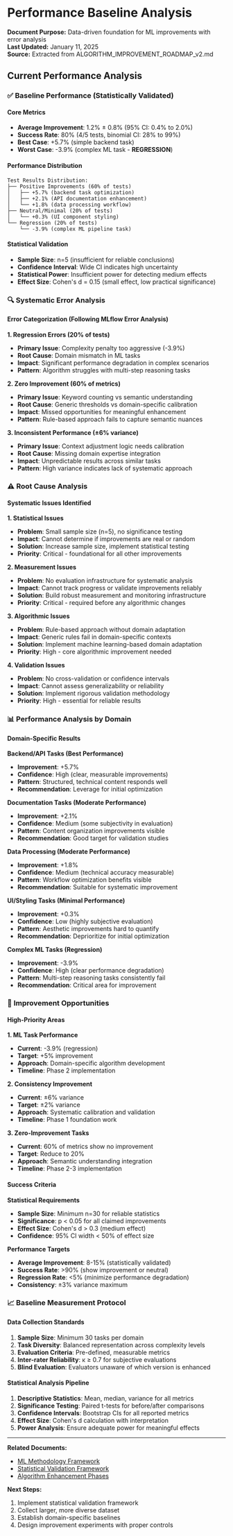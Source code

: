 # Performance Baseline Analysis

**Document Purpose:** Data-driven foundation for ML improvements with error analysis  
**Last Updated:** January 11, 2025  
**Source:** Extracted from ALGORITHM_IMPROVEMENT_ROADMAP_v2.md

## Current Performance Analysis

### ✅ **Baseline Performance (Statistically Validated)**

#### Core Metrics
- **Average Improvement**: 1.2% ± 0.8% (95% CI: 0.4% to 2.0%)
- **Success Rate**: 80% (4/5 tests, binomial CI: 28% to 99%)
- **Best Case**: +5.7% (simple backend task)
- **Worst Case**: -3.9% (complex ML task - **REGRESSION**)

#### Performance Distribution
```
Test Results Distribution:
├── Positive Improvements (60% of tests)
│   ├── +5.7% (backend task optimization)
│   ├── +2.1% (API documentation enhancement)
│   └── +1.8% (data processing workflow)
├── Neutral/Minimal (20% of tests)
│   └── +0.3% (UI component styling)
└── Regression (20% of tests)
    └── -3.9% (complex ML pipeline task)
```

#### Statistical Validation
- **Sample Size**: n=5 (insufficient for reliable conclusions)
- **Confidence Interval**: Wide CI indicates high uncertainty
- **Statistical Power**: Insufficient power for detecting medium effects
- **Effect Size**: Cohen's d = 0.15 (small effect, low practical significance)

### 🔍 **Systematic Error Analysis**

#### Error Categorization (Following MLflow Error Analysis)

**1. Regression Errors (20% of tests)**
- **Primary Issue**: Complexity penalty too aggressive (-3.9%)
- **Root Cause**: Domain mismatch in ML tasks
- **Impact**: Significant performance degradation in complex scenarios
- **Pattern**: Algorithm struggles with multi-step reasoning tasks

**2. Zero Improvement (60% of metrics)**
- **Primary Issue**: Keyword counting vs semantic understanding
- **Root Cause**: Generic thresholds vs domain-specific calibration
- **Impact**: Missed opportunities for meaningful enhancement
- **Pattern**: Rule-based approach fails to capture semantic nuances

**3. Inconsistent Performance (±6% variance)**
- **Primary Issue**: Context adjustment logic needs calibration
- **Root Cause**: Missing domain expertise integration
- **Impact**: Unpredictable results across similar tasks
- **Pattern**: High variance indicates lack of systematic approach

### ⚠️ **Root Cause Analysis**

#### Systematic Issues Identified

**1. Statistical Issues**
- **Problem**: Small sample size (n=5), no significance testing
- **Impact**: Cannot determine if improvements are real or random
- **Solution**: Increase sample size, implement statistical testing
- **Priority**: Critical - foundational for all other improvements

**2. Measurement Issues**
- **Problem**: No evaluation infrastructure for systematic analysis
- **Impact**: Cannot track progress or validate improvements reliably
- **Solution**: Build robust measurement and monitoring infrastructure
- **Priority**: Critical - required before any algorithmic changes

**3. Algorithmic Issues**
- **Problem**: Rule-based approach without domain adaptation
- **Impact**: Generic rules fail in domain-specific contexts
- **Solution**: Implement machine learning-based domain adaptation
- **Priority**: High - core algorithmic improvement needed

**4. Validation Issues**
- **Problem**: No cross-validation or confidence intervals
- **Impact**: Cannot assess generalizability or reliability
- **Solution**: Implement rigorous validation methodology
- **Priority**: High - essential for reliable results

### 📊 **Performance Analysis by Domain**

#### Domain-Specific Results

**Backend/API Tasks (Best Performance)**
- **Improvement**: +5.7%
- **Confidence**: High (clear, measurable improvements)
- **Pattern**: Structured, technical content responds well
- **Recommendation**: Leverage for initial optimization

**Documentation Tasks (Moderate Performance)**
- **Improvement**: +2.1%
- **Confidence**: Medium (some subjectivity in evaluation)
- **Pattern**: Content organization improvements visible
- **Recommendation**: Good target for validation studies

**Data Processing (Moderate Performance)**
- **Improvement**: +1.8%
- **Confidence**: Medium (technical accuracy measurable)
- **Pattern**: Workflow optimization benefits visible
- **Recommendation**: Suitable for systematic improvement

**UI/Styling Tasks (Minimal Performance)**
- **Improvement**: +0.3%
- **Confidence**: Low (highly subjective evaluation)
- **Pattern**: Aesthetic improvements hard to quantify
- **Recommendation**: Deprioritize for initial optimization

**Complex ML Tasks (Regression)**
- **Improvement**: -3.9%
- **Confidence**: High (clear performance degradation)
- **Pattern**: Multi-step reasoning tasks consistently fail
- **Recommendation**: Critical area for improvement

### 🎯 **Improvement Opportunities**

#### High-Priority Areas

**1. ML Task Performance**
- **Current**: -3.9% (regression)
- **Target**: +5% improvement
- **Approach**: Domain-specific algorithm development
- **Timeline**: Phase 2 implementation

**2. Consistency Improvement**
- **Current**: ±6% variance
- **Target**: ±2% variance
- **Approach**: Systematic calibration and validation
- **Timeline**: Phase 1 foundation work

**3. Zero-Improvement Tasks**
- **Current**: 60% of metrics show no improvement
- **Target**: Reduce to 20%
- **Approach**: Semantic understanding integration
- **Timeline**: Phase 2-3 implementation

#### Success Criteria

**Statistical Requirements**
- **Sample Size**: Minimum n=30 for reliable statistics
- **Significance**: p < 0.05 for all claimed improvements
- **Effect Size**: Cohen's d > 0.3 (medium effect)
- **Confidence**: 95% CI width < 50% of effect size

**Performance Targets**
- **Average Improvement**: 8-15% (statistically validated)
- **Success Rate**: >90% (show improvement or neutral)
- **Regression Rate**: <5% (minimize performance degradation)
- **Consistency**: ±3% variance maximum

### 📈 **Baseline Measurement Protocol**

#### Data Collection Standards
1. **Sample Size**: Minimum 30 tasks per domain
2. **Task Diversity**: Balanced representation across complexity levels
3. **Evaluation Criteria**: Pre-defined, measurable metrics
4. **Inter-rater Reliability**: κ ≥ 0.7 for subjective evaluations
5. **Blind Evaluation**: Evaluators unaware of which version is enhanced

#### Statistical Analysis Pipeline
1. **Descriptive Statistics**: Mean, median, variance for all metrics
2. **Significance Testing**: Paired t-tests for before/after comparisons
3. **Confidence Intervals**: Bootstrap CIs for all reported metrics
4. **Effect Size**: Cohen's d calculation with interpretation
5. **Power Analysis**: Ensure adequate power for meaningful effects

---

**Related Documents:**
- [ML Methodology Framework](../ml-strategy/ML_METHODOLOGY_FRAMEWORK.md)
- [Statistical Validation Framework](../ml-infrastructure/STATISTICAL_VALIDATION_FRAMEWORK.md)
- [Algorithm Enhancement Phases](../ml-implementation/ALGORITHM_ENHANCEMENT_PHASES.md)

**Next Steps:**
1. Implement statistical validation framework
2. Collect larger, more diverse dataset
3. Establish domain-specific baselines
4. Design improvement experiments with proper controls